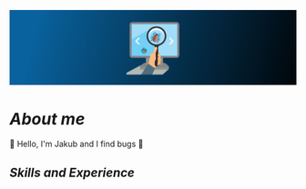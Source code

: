 ![I am GitHub Readme Generator's creator](https://github.com/9n9v/9n9v/blob/main/software-testing-banner.jpg)

# *About me*
👋 Hello, I'm Jakub and I find bugs :bug:

## *Skills and Experience* 


